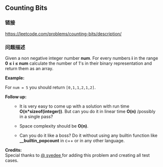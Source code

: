 ## Counting Bits  
### 链接  
https://leetcode.com/problems/counting-bits/description/  
### 问题描述
Given a non negative integer number **num**. For every numbers **i** in the range **0 &le; i &le; num** calculate the number of 1's in their binary representation and return them as an array.



**Example:**</br>
For `num = 5` you should return `[0,1,1,2,1,2]`.



**Follow up:**
<ul>
- It is very easy to come up with a solution with run time **O(n*sizeof(integer))**. But can you do it in linear time **O(n)** /possibly in a single pass?
- Space complexity should be **O(n)**.
- Can you do it like a boss? Do it without using any builtin function like **__builtin_popcount**  in c++ or in any other language.
</ul>


**Credits:**<br />Special thanks to [@ syedee ](https://leetcode.com/discuss/user/syedee) for adding this problem and creating all test cases.
